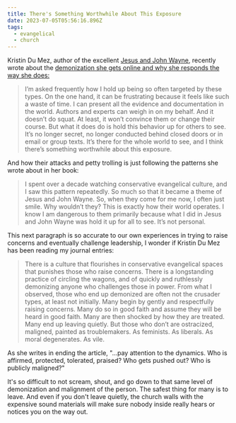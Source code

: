 ```yaml
---
title: There's Something Worthwhile About This Exposure
date: 2023-07-05T05:56:16.896Z
tags:
  - evangelical
  - church
---
```


Kristin Du Mez, author of the excellent [Jesus and John Wayne](https://kristindumez.com/books/jesus-and-john-wayne/), recently wrote about the [demonization she gets online and why she responds the way she does:](https://kristindumez.substack.com/p/demonization-and-complicity?r=1acfk)

> I’m asked frequently how I hold up being so often targeted by these types. On the one hand, it can be frustrating because it feels like such a waste of time. I can present all the evidence and documentation in the world. Authors and experts can weigh in on my behalf. And it doesn’t do squat. At least, it won’t convince them or change their course. But what it does do is hold this behavior up for others to see. It’s no longer secret, no longer conducted behind closed doors or in email or group texts. It’s there for the whole world to see, and I think there’s something worthwhile about this exposure.

And how their attacks and petty trolling is just following the patterns she wrote about in her book:

> I spent over a decade watching conservative evangelical culture, and I saw this pattern repeatedly. So much so that it became a theme of Jesus and John Wayne. So, when they come for me now, I often just smile. Why wouldn’t they? This is exactly how their world operates. I know I am dangerous to them primarily because what I did in Jesus and John Wayne was hold it up for all to see. It’s not personal.

This next paragraph is so accurate to our own experiences in trying to raise concerns and eventually challenge leadership, I wonder if Kristin Du Mez has been reading my journal entries:

> There is a culture that flourishes in conservative evangelical spaces that punishes those who raise concerns. There is a longstanding practice of circling the wagons, and of quickly and ruthlessly demonizing anyone who challenges those in power. From what I observed, those who end up demonized are often not the crusader types, at least not initially. Many begin by gently and respectfully raising concerns. Many do so in good faith and assume they will be heard in good faith. Many are then shocked by how they are treated. Many end up leaving quietly. But those who don’t are ostracized, maligned, painted as troublemakers. As feminists. As liberals. As moral degenerates. As vile.

As she writes in ending the article, "...pay attention to the dynamics. Who is affirmed, protected, tolerated, praised? Who gets pushed out? Who is publicly maligned?" 

It's so difficult to not scream, shout, and go down to that same level of demonization and malignment of the person. The safest thing for many is to leave. And even if you don't leave quietly, the church walls with the expensive sound materials will make sure nobody inside really hears or notices you on the way out.
